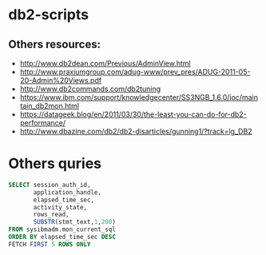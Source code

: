 # db2-scripts

## Others resources:

* http://www.db2dean.com/Previous/AdminView.html
* http://www.praxiumgroup.com/adug-www/prev_pres/ADUG-2011-05-20-Admin%20Views.pdf
* http://www.db2commands.com/db2tuning
* https://www.ibm.com/support/knowledgecenter/SS3NGB_1.6.0/ioc/maintain_db2mon.html
* https://datageek.blog/en/2011/03/30/the-least-you-can-do-for-db2-performance/
* http://www.dbazine.com/db2/db2-disarticles/gunning1/?track=lg_DB2

# Others quries

```sql
SELECT session_auth_id,
       application_handle,
       elapsed_time_sec,
       activity_state,
       rows_read,
       SUBSTR(stmt_text,1,200)
FROM sysibmadm.mon_current_sql
ORDER BY elapsed_time_sec DESC
FETCH FIRST 5 ROWS ONLY
```


